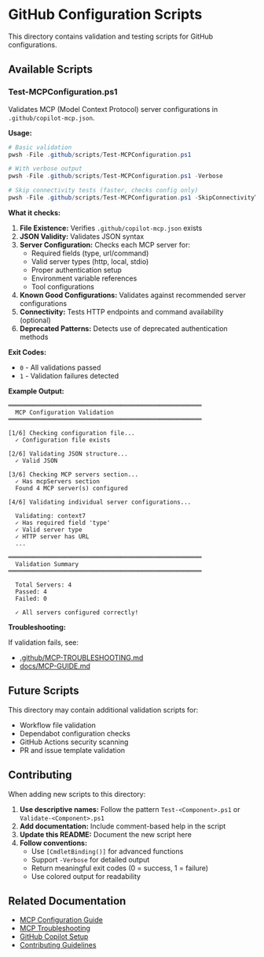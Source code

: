 # GitHub Configuration Scripts

This directory contains validation and testing scripts for GitHub configurations.

## Available Scripts

### Test-MCPConfiguration.ps1

Validates MCP (Model Context Protocol) server configurations in `.github/copilot-mcp.json`.

**Usage:**

```powershell
# Basic validation
pwsh -File .github/scripts/Test-MCPConfiguration.ps1

# With verbose output
pwsh -File .github/scripts/Test-MCPConfiguration.ps1 -Verbose

# Skip connectivity tests (faster, checks config only)
pwsh -File .github/scripts/Test-MCPConfiguration.ps1 -SkipConnectivityTests
```

**What it checks:**

1. **File Existence:** Verifies `.github/copilot-mcp.json` exists
2. **JSON Validity:** Validates JSON syntax
3. **Server Configuration:** Checks each MCP server for:
   - Required fields (type, url/command)
   - Valid server types (http, local, stdio)
   - Proper authentication setup
   - Environment variable references
   - Tool configurations
4. **Known Good Configurations:** Validates against recommended server configurations
5. **Connectivity:** Tests HTTP endpoints and command availability (optional)
6. **Deprecated Patterns:** Detects use of deprecated authentication methods

**Exit Codes:**

- `0` - All validations passed
- `1` - Validation failures detected

**Example Output:**

```
═══════════════════════════════════════════════════════
  MCP Configuration Validation
═══════════════════════════════════════════════════════

[1/6] Checking configuration file...
  ✓ Configuration file exists

[2/6] Validating JSON structure...
  ✓ Valid JSON

[3/6] Checking MCP servers section...
  ✓ Has mcpServers section
  Found 4 MCP server(s) configured

[4/6] Validating individual server configurations...
  
  Validating: context7
  ✓ Has required field 'type'
  ✓ Valid server type
  ✓ HTTP server has URL
  ...

═══════════════════════════════════════════════════════
  Validation Summary
═══════════════════════════════════════════════════════

  Total Servers: 4
  Passed: 4
  Failed: 0

  ✓ All servers configured correctly!
```

**Troubleshooting:**

If validation fails, see:
- [.github/MCP-TROUBLESHOOTING.md](../MCP-TROUBLESHOOTING.md)
- [docs/MCP-GUIDE.md](../../docs/MCP-GUIDE.md)

## Future Scripts

This directory may contain additional validation scripts for:
- Workflow file validation
- Dependabot configuration checks
- GitHub Actions security scanning
- PR and issue template validation

## Contributing

When adding new scripts to this directory:

1. **Use descriptive names:** Follow the pattern `Test-<Component>.ps1` or `Validate-<Component>.ps1`
2. **Add documentation:** Include comment-based help in the script
3. **Update this README:** Document the new script here
4. **Follow conventions:**
   - Use `[CmdletBinding()]` for advanced functions
   - Support `-Verbose` for detailed output
   - Return meaningful exit codes (0 = success, 1 = failure)
   - Use colored output for readability

## Related Documentation

- [MCP Configuration Guide](../../docs/MCP-GUIDE.md)
- [MCP Troubleshooting](../MCP-TROUBLESHOOTING.md)
- [GitHub Copilot Setup](../../docs/COPILOT-SETUP-GUIDE.md)
- [Contributing Guidelines](../../docs/CONTRIBUTING.md)
